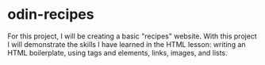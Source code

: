 # odin-recipes
For this project, I will be creating a basic "recipes" website.
With this project I will demonstrate the skills I have learned in the HTML lesson: writing an HTML boilerplate, using tags and elements, links, images, and lists.